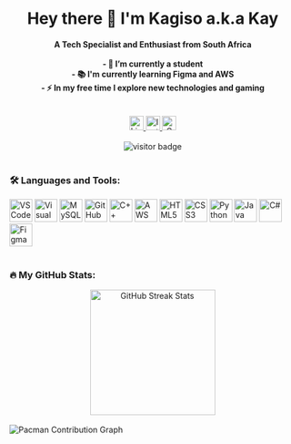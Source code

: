 <h1 align="center">Hey there 👋 I'm Kagiso a.k.a Kay</h1>

<h4 align="center">
  A Tech Specialist and Enthusiast from South Africa<br><br>
  - 🔭 I’m currently a student<br>
  - 📚 I'm currently learning Figma and AWS<br>
  - ⚡ In my free time I explore new technologies and gaming
</h4>

<br>

<!-- Social Badges -->
<div align="center">
  <a href="[https://www.linkedin.com/in/YOUR_USERNAME](https://www.linkedin.com/in/kagiso-tswai-9b1822309/)" target="_blank">
    <img src="https://img.shields.io/static/v1?message=LinkedIn&logo=linkedin&label=&color=0077B5&logoColor=white&labelColor=&style=for-the-badge" height="25" alt="LinkedIn Badge" />
  </a>
  <a href="[https://www.instagram.com/YOUR_USERNAME](https://www.instagram.com/darrk.otaku?igsh=dTR2YXB5bzc1ajgy)" target="_blank">
    <img src="https://img.shields.io/static/v1?message=Instagram&logo=instagram&label=&color=E4405F&logoColor=white&labelColor=&style=for-the-badge" height="25" alt="Instagram Badge" />
  </a>
  <a href="mailto:kagisopatrice@gmail.com" target="_blank">
    <img src="https://img.shields.io/static/v1?message=Gmail&logo=gmail&label=&color=D14836&logoColor=white&labelColor=&style=for-the-badge" height="25" alt="Gmail Badge" />
  </a>
</div>

<br>

<!-- Visitor Badge -->
<div align="center">
  <img src="https://visitor-badge.laobi.icu/badge?page_id=KayG11.KayG11" alt="visitor badge" />
</div>

<br>

<!-- Tools and Languages -->
<h3 align="left">🛠 Languages and Tools:</h3>

<div align="left">
  <img src="https://cdn.jsdelivr.net/gh/devicons/devicon/icons/vscode/vscode-original.svg" height="40" alt="VS Code" />
  <img src="https://cdn.jsdelivr.net/gh/devicons/devicon/icons/visualstudio/visualstudio-plain.svg" height="40" alt="Visual Studio" />
  <img src="https://cdn.jsdelivr.net/gh/devicons/devicon/icons/mysql/mysql-original.svg" height="40" alt="MySQL" />
  <img src="https://cdn.jsdelivr.net/gh/devicons/devicon/icons/github/github-original.svg" height="40" alt="GitHub" />
  <img src="https://cdn.jsdelivr.net/gh/devicons/devicon/icons/cplusplus/cplusplus-original.svg" height="40" alt="C++" />
  <img src="https://cdn.jsdelivr.net/gh/devicons/devicon/icons/amazonwebservices/amazonwebservices-original-wordmark.svg" height="40" alt="AWS" />
  <img src="https://cdn.jsdelivr.net/gh/devicons/devicon/icons/html5/html5-original.svg" height="40" alt="HTML5" />
  <img src="https://cdn.jsdelivr.net/gh/devicons/devicon/icons/css3/css3-original.svg" height="40" alt="CSS3" />
  <img src="https://cdn.simpleicons.org/python/3776AB" height="40" alt="Python" />
  <img src="https://cdn.jsdelivr.net/gh/devicons/devicon/icons/java/java-original.svg" height="40" alt="Java" />
  <img src="https://cdn.jsdelivr.net/gh/devicons/devicon/icons/csharp/csharp-original.svg" height="40" alt="C#" />
  <img src="https://cdn.jsdelivr.net/gh/devicons/devicon/icons/figma/figma-original.svg" height="40" alt="Figma" />
</div>

<br>

<!-- GitHub Stats -->
<h3 align="left">🔥 My GitHub Stats:</h3>

<div align="center">
  <img src="https://github-readme-streak-stats.herokuapp.com/?user=KayG11&theme=dark&hide_border=false" height="220" alt="GitHub Streak Stats" />
</div>

<br>

<!-- Pacman Contribution Graph -->
<picture>
  <source media="(prefers-color-scheme: dark)" srcset="https://raw.githubusercontent.com/KayG11/KayG11/output/pacman-contribution-graph-dark.svg">
  <source media="(prefers-color-scheme: light)" srcset="https://raw.githubusercontent.com/KayG11/KayG11/output/pacman-contribution-graph.svg">
  <img alt="Pacman Contribution Graph" src="https://raw.githubusercontent.com/KayG11/KayG11/output/pacman-contribution-graph.svg">
</picture>
